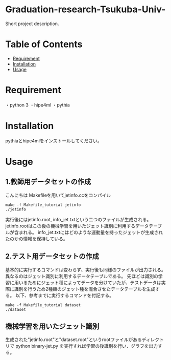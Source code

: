 # Graduation-research-Tsukuba-Univ-

Short project description.

# Table of Contents

- [Requirement](#installation)
- [Installation](#installation)
- [Usage](#usage)

# Requirement
・python 3
・hipe4ml
・pythia
# Installation
pythiaとhipe4mlをインストールしてください。

# Usage
## 1.教師用データセットの作成
こんにちは
Makefileを用いてjetinfo.ccをコンパイル

	make -f Makefile_tutorial jetinfo
	./jetinfo

実行後にはjetinfo.root, info_jet.txtという二つのファイルが生成される。
jetinfo.rootはこの後の機械学習を用いたジェット識別に利用するデータテーブルが含まれる。
info_jet.txtにはどのような運動量を持ったジェットが生成されたのかの情報を保持している。

## 2.テスト用データセットの作成
基本的に実行するコマンドは変わらず、実行後も同様のファイルが出力される。
異なるのはジェット識別に利用するデータテーブルである。
先ほどは識別の学習に用いるためにジェット種によってデータを分けていたが、テストデータは実際に識別を行うため2種類のジェット種を混合させたデータテーブルを生成する。
以下、参考までに実行するコマンドを付記する。

	make -f Makefile_tutorial dataset
	./dataset

## 機械学習を用いたジェット識別
生成された"jetinfo.root"と"dataset.root"というrootファイルがあるディレクトリで
	python binary-jet.py
を実行すれば学習の後識別を行い、グラフを出力する。
